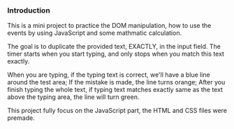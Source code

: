 ### Introduction

This is a mini project to practice the DOM manipulation, how to use the events by using JavaScript and some mathmatic calculation. 

The goal is to duplicate the provided text, EXACTLY, in the input field. The timer starts when you start typing, and only stops when you match this text exactly. 

When you are typing, if the typing text is correct, we'll have a blue line around the test area; If the mistake is made, the line turns orange; After you finish typing the whole text, if typing text matches exactly same as the text above the typing area, the line will turn green.

This project fully focus on the JavaScript part, the HTML and CSS files were premade.